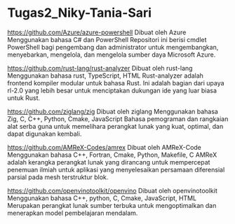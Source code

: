 # Tugas2_Niky-Tania-Sari

https://github.com/Azure/azure-powershell
Dibuat oleh Azure
Menggunakan bahasa C# dan PowerShell
Repositori ini berisi cmdlet PowerShell bagi pengembang dan administrator untuk mengembangkan, menyebarkan, mengelola, dan mengelola sumber daya Microsoft Azure.

https://github.com/rust-lang/rust-analyzer
Dibuat oleh rust-lang
Menggunakan bahasa rust, TypeScript, HTML
Rust-analyzer adalah frontend kompiler modular untuk bahasa Rust. Ini adalah bagian dari upaya rl-2.0 yang lebih besar untuk menciptakan dukungan ide yang luar biasa untuk Rust.

https://github.com/ziglang/zig
Dibuat oleh ziglang
Menggunakan bahasa Zig, C, C++, Python, Cmake, JavaScript
Bahasa pemograman dan rangkaian alat serba guna untuk memelihara perangkat lunak yang kuat, optimal, dan dapat digunakan kembali.

https://github.com/AMReX-Codes/amrex
Dibuat oleh AMReX-Code
Menggunakan bahasa C++, Fortran, Cmake, Python, Makefile, C
AMReX adalah kerangka perangkat lunak yang dirancang untuk mempercepat penemuan ilmiah untuk aplikasi yang menyelesaikan persamaan diferensial parsial pada mesh terstruktur blok.

https://github.com/openvinotoolkit/openvino
Dibuat oleh openvinotoolkit
Menggunakan bahasa C++, python, C, Cmake, JavaScript, HTML
Merupakan perangkat lunak sumber terbuka untuk mengoptimalkan dan menerapkan model pembelajaran mendalam. 
